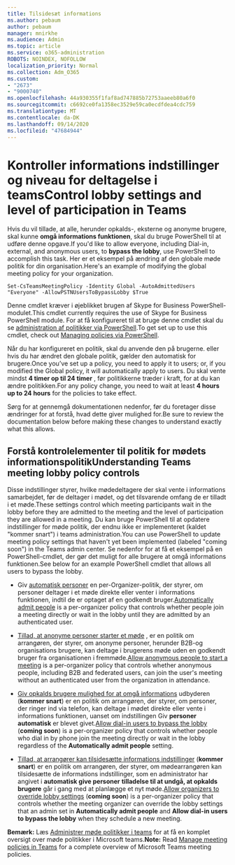 ```yaml
---
title: Tilsidesæt informations
ms.author: pebaum
author: pebaum
manager: mnirkhe
ms.audience: Admin
ms.topic: article
ms.service: o365-administration
ROBOTS: NOINDEX, NOFOLLOW
localization_priority: Normal
ms.collection: Adm_O365
ms.custom:
- "2673"
- "9000740"
ms.openlocfilehash: 44a930355f1faf8ad747885b72753aaeeb80a6f0
ms.sourcegitcommit: c6692ce0fa1358ec3529e59ca0ecdfdea4cdc759
ms.translationtype: MT
ms.contentlocale: da-DK
ms.lasthandoff: 09/14/2020
ms.locfileid: "47684944"
---
```

# <a name="control-lobby-settings-and-level-of-participation-in-teams"></a><span data-ttu-id="0d04a-102">Kontroller informations indstillinger og niveau for deltagelse i teams</span><span class="sxs-lookup"><span data-stu-id="0d04a-102">Control lobby settings and level of participation in Teams</span></span>

<span data-ttu-id="0d04a-103">Hvis du vil tillade, at alle, herunder opkalds-, eksterne og anonyme brugere, skal kunne **omgå informations funktionen**, skal du bruge PowerShell til at udføre denne opgave.</span><span class="sxs-lookup"><span data-stu-id="0d04a-103">If you'd like to allow everyone, including Dial-in, external, and anonymous users, to **bypass the lobby**, use PowerShell to accomplish this task.</span></span> <span data-ttu-id="0d04a-104">Her er et eksempel på ændring af den globale møde politik for din organisation.</span><span class="sxs-lookup"><span data-stu-id="0d04a-104">Here's an example of modifying the global meeting policy for your organization.</span></span>

`Set-CsTeamsMeetingPolicy -Identity Global -AutoAdmittedUsers "Everyone" -AllowPSTNUsersToBypassLobby $True`

<span data-ttu-id="0d04a-105">Denne cmdlet kræver i øjeblikket brugen af Skype for Business PowerShell-modulet.</span><span class="sxs-lookup"><span data-stu-id="0d04a-105">This cmdlet currently requires the use of Skype for Business PowerShell module.</span></span> <span data-ttu-id="0d04a-106">For at få konfigureret til at bruge denne cmdlet skal du se [administration af politikker via PowerShell](https://docs.microsoft.com/microsoftteams/teams-powershell-overview#managing-policies-via-powershell).</span><span class="sxs-lookup"><span data-stu-id="0d04a-106">To get set up to use this cmdlet, check out [Managing policies via PowerShell](https://docs.microsoft.com/microsoftteams/teams-powershell-overview#managing-policies-via-powershell).</span></span>

<span data-ttu-id="0d04a-107">Når du har konfigureret en politik, skal du anvende den på brugerne. eller hvis du har ændret den globale politik, gælder den automatisk for brugere.</span><span class="sxs-lookup"><span data-stu-id="0d04a-107">Once you’ve set up a policy, you need to apply it to users; or, if you modified the Global policy, it will automatically apply to users.</span></span> <span data-ttu-id="0d04a-108">Du skal vente mindst **4 timer op til 24 timer** , før politikkerne træder i kraft, for at du kan ændre politikken.</span><span class="sxs-lookup"><span data-stu-id="0d04a-108">For any policy change, you need to wait at least **4 hours up to 24 hours** for the policies to take effect.</span></span> 

<span data-ttu-id="0d04a-109">Sørg for at gennemgå dokumentationen nedenfor, før du foretager disse ændringer for at forstå, hvad dette giver mulighed for.</span><span class="sxs-lookup"><span data-stu-id="0d04a-109">Be sure to review the documentation below before making these changes to understand exactly what this allows.</span></span>


## <a name="understanding-teams-meeting-lobby-policy-controls"></a><span data-ttu-id="0d04a-110">Forstå kontrolelementer til politik for mødets informationspolitik</span><span class="sxs-lookup"><span data-stu-id="0d04a-110">Understanding Teams meeting lobby policy controls</span></span>

<span data-ttu-id="0d04a-111">Disse indstillinger styrer, hvilke mødedeltagere der skal vente i informations samarbejdet, før de deltager i mødet, og det tilsvarende omfang de er tilladt i et møde.</span><span class="sxs-lookup"><span data-stu-id="0d04a-111">These settings control which meeting participants wait in the lobby before they are admitted to the meeting and the level of participation they are allowed in a meeting.</span></span> <span data-ttu-id="0d04a-112">Du kan bruge PowerShell til at opdatere indstillinger for møde politik, der endnu ikke er implementeret (kaldet "kommer snart") i teams administration.</span><span class="sxs-lookup"><span data-stu-id="0d04a-112">You can use PowerShell to update meeting policy settings that haven't yet been implemented (labeled "coming soon") in the Teams admin center.</span></span> <span data-ttu-id="0d04a-113">Se nedenfor for at få et eksempel på en PowerShell-cmdlet, der gør det muligt for alle brugere at omgå informations funktionen.</span><span class="sxs-lookup"><span data-stu-id="0d04a-113">See below for an example PowerShell cmdlet that allows all users to bypass the lobby.</span></span>

- <span data-ttu-id="0d04a-114">Giv [automatisk personer](https://docs.microsoft.com/microsoftteams/meeting-policies-in-teams#automatically-admit-people) en per-Organizer-politik, der styrer, om personer deltager i et møde direkte eller venter i informations funktionen, indtil de er optaget af en godkendt bruger.</span><span class="sxs-lookup"><span data-stu-id="0d04a-114">[Automatically admit people](https://docs.microsoft.com/microsoftteams/meeting-policies-in-teams#automatically-admit-people) is a per-organizer policy that controls whether people join a meeting directly or wait in the lobby until they are admitted by an authenticated user.</span></span>

- <span data-ttu-id="0d04a-115">[Tillad, at anonyme personer starter et møde](https://docs.microsoft.com/microsoftteams/meeting-policies-in-teams#allow-anonymous-people-to-start-a-meeting) , er en politik om arrangøren, der styrer, om anonyme personer, herunder B2B-og organisations brugere, kan deltage i brugerens møde uden en godkendt bruger fra organisationen i fremmøde.</span><span class="sxs-lookup"><span data-stu-id="0d04a-115">[Allow anonymous people to start a meeting](https://docs.microsoft.com/microsoftteams/meeting-policies-in-teams#allow-anonymous-people-to-start-a-meeting) is a per-organizer policy that controls whether anonymous people, including B2B and federated users, can join the user's meeting without an authenticated user from the organization in attendance.</span></span>

- <span data-ttu-id="0d04a-116">[Giv opkalds brugere mulighed for at omgå informations](https://docs.microsoft.com/microsoftteams/meeting-policies-in-teams#allow-dial-in-users-to-bypass-the-lobby-coming-soon) udbyderen (**kommer snart**) er en politik om arrangøren, der styrer, om personer, der ringer ind via telefon, kan deltage i mødet direkte eller vente i informations funktionen, uanset om indstillingen Giv **personer automatisk** er blevet givet.</span><span class="sxs-lookup"><span data-stu-id="0d04a-116">[Allow dial-in users to bypass the lobby](https://docs.microsoft.com/microsoftteams/meeting-policies-in-teams#allow-dial-in-users-to-bypass-the-lobby-coming-soon) (**coming soon**) is a per-organizer policy that controls whether people who dial in by phone join the meeting directly or wait in the lobby regardless of the **Automatically admit people** setting.</span></span>

- <span data-ttu-id="0d04a-117">[Tillad, at arrangører kan tilsidesætte informations indstillinger](https://docs.microsoft.com/microsoftteams/meeting-policies-in-teams#allow-organizers-to-override-lobby-settings-coming-soon) (**kommer snart**) er en politik om arrangøren, der styrer, om mødearrangøren kan tilsidesætte de informations indstillinger, som en administrator har angivet i **automatisk give personer** **tilladelse til at undgå, at opkalds brugere** går i gang med at planlægge et nyt møde.</span><span class="sxs-lookup"><span data-stu-id="0d04a-117">[Allow organizers to override lobby settings](https://docs.microsoft.com/microsoftteams/meeting-policies-in-teams#allow-organizers-to-override-lobby-settings-coming-soon) (**coming soon**) is a per-organizer policy that controls whether the meeting organizer can override the lobby settings that an admin set in **Automatically admit people** and **Allow dial-in users to bypass the lobby** when they schedule a new meeting.</span></span>

<span data-ttu-id="0d04a-118">**Bemærk:** Læs [Administrer møde politikker i teams](https://docs.microsoft.com/microsoftteams/meeting-policies-in-teams) for at få en komplet oversigt over møde politikker i Microsoft teams.</span><span class="sxs-lookup"><span data-stu-id="0d04a-118">**Note:** Read [Manage meeting policies in Teams](https://docs.microsoft.com/microsoftteams/meeting-policies-in-teams) for a complete overview of Microsoft Teams meeting policies.</span></span>
